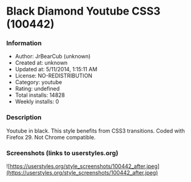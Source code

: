 # Black Diamond Youtube CSS3 (100442)

### Information
- Author: JrBearCub (unknown)
- Created at: unknown
- Updated at: 5/11/2014, 1:15:11 AM
- License: NO-REDISTRIBUTION
- Category: youtube
- Rating: undefined
- Total installs: 14828
- Weekly installs: 0


### Description
Youtube in black. This style benefits from CSS3 transitions. Coded with Firefox 29. Not Chrome compatible.


### Screenshots (links to userstyles.org)
![https://userstyles.org/style_screenshots/100442_after.jpeg](https://userstyles.org/style_screenshots/100442_after.jpeg)


